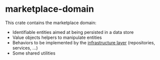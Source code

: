 # marketplace-domain

This crate contains the marketplace domain:

-   Identifiable entities aimed at being persisted in a data store
-   Value objects helpers to manipulate entities
-   Behaviors to be implemented by the [infrastructure layer](../marketplace-core/README.md) (repositories, services, ...)
-   Some shared utilities
